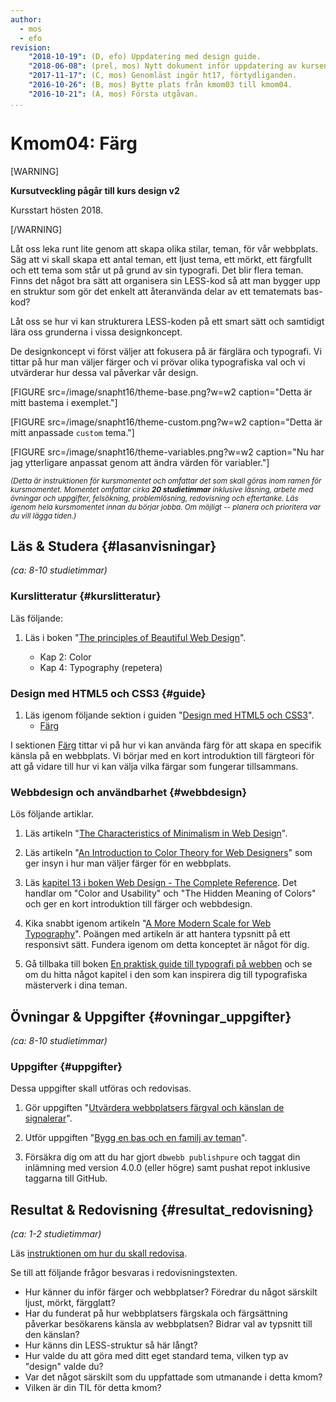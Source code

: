 ```yaml
---
author:
  - mos
  - efo
revision:
    "2018-10-19": (D, efo) Uppdatering med design guide.
    "2018-06-08": (prel, mos) Nytt dokument inför uppdatering av kursen.
    "2017-11-17": (C, mos) Genomläst ingör ht17, förtydliganden.
    "2016-10-26": (B, mos) Bytte plats från kmom03 till kmom04.
    "2016-10-21": (A, mos) Första utgåvan.
...
```

Kmom04: Färg
====================================

[WARNING]

**Kursutveckling pågår till kurs design v2**

Kursstart hösten 2018.

[/WARNING]


Låt oss leka runt lite genom att skapa olika stilar, teman, för vår webbplats. Säg att vi skall skapa ett antal teman, ett ljust tema, ett mörkt, ett färgfullt och ett tema som står ut på grund av sin typografi. Det blir flera teman. Finns det något bra sätt att organisera sin LESS-kod så att man bygger upp en struktur som gör det enkelt att återanvända delar av ett tematemats bas-kod?

Låt oss se hur vi kan strukturera LESS-koden på ett smart sätt och samtidigt lära oss grunderna i vissa designkoncept.

De designkoncept vi först väljer att fokusera på är färglära och typografi. Vi tittar på hur man väljer färger och vi prövar olika typografiska val och vi utvärderar hur dessa val påverkar vår design.


<!--
et med ett medvetet val av typografi.
-->


<!--more-->

[FIGURE src=/image/snapht16/theme-base.png?w=w2 caption="Detta är mitt bastema i exemplet."]

[FIGURE src=/image/snapht16/theme-custom.png?w=w2 caption="Detta är mitt anpassade `custom` tema."]

[FIGURE src=/image/snapht16/theme-variables.png?w=w2 caption="Nu har jag ytterligare anpassat genom att ändra värden för variabler."]

<small><i>(Detta är instruktionen för kursmomentet och omfattar det som skall göras inom ramen för kursmomentet. Momentet omfattar cirka **20 studietimmar** inklusive läsning, arbete med övningar och uppgifter, felsökning, problemlösning, redovisning och eftertanke. Läs igenom hela kursmomentet innan du börjar jobba. Om möjligt -- planera och prioritera var du vill lägga tiden.)</i></small>



Läs & Studera  {#lasanvisningar}
---------------------------------

*(ca: 8-10 studietimmar)*


### Kurslitteratur  {#kurslitteratur}

Läs följande:

1. Läs i boken "[The principles of Beautiful Web Design](kunskap/boken-the-principles-of-beautiful-web-design)".

    * Kap 2: Color
    * Kap 4: Typography (repetera)



### Design med HTML5 och CSS3  {#guide}

1. Läs igenom följande sektion i guiden "[Design med HTML5 och CSS3](guide/design-med-html5-och-css3)".
    * [Färg](guide/design-med-html5-och-css3/farg)

I sektionen [Färg](guide/design-med-html5-och-css3/farg) tittar vi på hur vi kan använda färg för att skapa en specifik känsla på en webbplats. Vi börjar med en kort introduktion till färgteori för att gå vidare till hur vi kan välja vilka färgar som fungerar tillsammans.


<!--
### Tekniker för att skriva för webben {#skriva}

1. Läs följande kapitel i guiden "[Skriva för webben](https://www.iis.se/lar-dig-mer/guider/hur-man-skriver-for-webben/)".

    * 5. Rubriker som ger resultat
-->



### Webbdesign och användbarhet {#webbdesign}

Lös följande artiklar.

1. Läs artikeln "[The Characteristics of Minimalism in Web Design](https://www.nngroup.com/articles/characteristics-minimalism/)".

1. Läs artikeln "[An Introduction to Color Theory for Web Designers](https://webdesign.tutsplus.com/articles/an-introduction-to-color-theory-for-web-designers--webdesign-1437)" som ger insyn i hur man väljer färger för en webbplats.

1. Läs [kapitel 13 i boken Web Design - The Complete Reference](http://www.webdesignref.com/chapters/13/ch13-16.htm). Det handlar om "Color and Usability" och "The Hidden Meaning of Colors" och ger en kort introduktion till färger och webbdesign.

1. Kika snabbt igenom artikeln "[A More Modern Scale for Web Typography](http://typecast.com/blog/a-more-modern-scale-for-web-typography)". Poängen med artikeln är att hantera typsnitt på ett responsivt sätt. Fundera igenom om detta konceptet är något för dig.

1. Gå tillbaka till boken [En praktisk guide till typografi på webben](http://webtypography.net/) och se om du hitta något kapitel i den som kan inspirera dig till typografiska mästerverk i dina teman.


<!--
###Video  {#video}

Det finns inga videor.
-->

<!--
Titta på följande:

1. Till kursen finns en videoserie, "[Teknisk webbdesign och användbarhet](https://www.youtube.com/playlist?list=PLKtP9l5q3ce93K_FQtlmz2rcaR_BaKIET)", kika på de videor som börjar på 4.
-->



<!--
### Lästips {#lastips}

Följande tips hjälper dig igenom kursmomentet.

1. Leta reda på en färgväljare (color chooser) som hjälper dig att välja färger och förstå färgscheman som monokromatiskt, kompletterande och triadiskt.

1. Läs på om grunderna om färgteori och om hur man kan blanda dem förutsatt olika färgscheman.

1. Ta reda på vad en färgpalett (color palette) innebär för en webbplats och studera exempel på färgpaletter.
-->



Övningar & Uppgifter  {#ovningar_uppgifter}
-------------------------------------------

*(ca: 8-10 studietimmar)*


<!--
### Övningar {#ovningar}

Genomför följande övning för att förbereda inför uppgifterna.

1. I uppgiften används en temaväljare som finns i ditt Anax Flat. [Läs om temaväljaren](anax/jobba-med-temavaljaren) och se hur du kan konfigurera den och använda olika LESS-filer som grund till ett tema och din kommande familj av teman.

1. Läs igenom artikeln "[Skapa en familj av teman till Anax Flat](kunskap/skapa-en-familj-av-teman-till-anax-flat)". Artikeln ger dig viss orientering i hur man kan tänka kring familjer av teman och visst underlag i konstruktioner som är bra att ha.
-->



### Uppgifter {#uppgifter}

Dessa uppgifter skall utföras och redovisas.

1. Gör uppgiften "[Utvärdera webbplatsers färgval och känslan de signalerar](uppgift/utvardera-webbplatsers-fargval-och-kanslan-de-signalerar)".

1. Utför uppgiften "[Bygg en bas och en familj av teman](uppgift/en-bas-och-en-familj-av-teman)".

1. Försäkra dig om att du har gjort `dbwebb publishpure` och taggat din inlämning med version 4.0.0 (eller högre) samt pushat repot inklusive taggarna till GitHub.



Resultat & Redovisning  {#resultat_redovisning}
-----------------------------------------------

*(ca: 1-2 studietimmar)*

Läs [instruktionen om hur du skall redovisa](./../redovisa).

Se till att följande frågor besvaras i redovisningstexten.

* Hur känner du inför färger och webbplatser? Föredrar du något särskilt ljust, mörkt, färgglatt?
* Har du funderat på hur webbplatsers färgskala och färgsättning påverkar besökarens känsla av webbplatsen? Bidrar val av typsnitt till den känslan?
* Hur känns din LESS-struktur så här långt?
* Hur valde du att göra med ditt eget standard tema, vilken typ av "design" valde du?
* Var det något särskilt som du uppfattade som utmanande i detta kmom?
* Vilken är din TIL för detta kmom?
